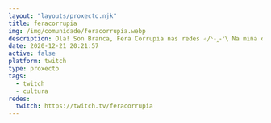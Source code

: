 ```yaml
---
layout: "layouts/proxecto.njk"
title: feracorrupia
img: /img/comunidade/feracorrupia.webp
description: Ola! Son Branca, Fera Corrupia nas redes ✧/ᐠ-ꞈ-ᐟ\ Na miña canle gravo un podcast sobre litertura galega, xogo a cousas lindas e odio a policía. Fóra terfas, fascistas e demais calaña.
date: 2020-12-21 20:21:57
active: false
platform: twitch
type: proxecto
tags:
  - twitch
  - cultura
redes:
  twitch: https://twitch.tv/feracorrupia
---
```

